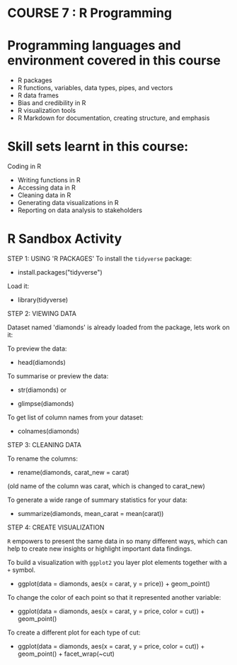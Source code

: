 # COURSE 7 : R Programming

# Programming languages and environment covered in this course
* R packages
* R functions, variables, data types, pipes, and vectors
* R data frames
* Bias and credibility in R
* R visualization tools
* R Markdown for documentation, creating structure, and emphasis

# Skill sets learnt  in this course:

Coding in R
* Writing functions in R
* Accessing data in R
* Cleaning data in R
* Generating data visualizations in R
* Reporting on data analysis to stakeholders

# R Sandbox Activity
STEP 1: USING 'R PACKAGES'
To install the `tidyverse` package:

* install.packages("tidyverse")

Load it:
* library(tidyverse)

STEP 2: VIEWING DATA

Dataset named 'diamonds' is already loaded from the package, lets work on it:

To preview the data:

* head(diamonds)

To summarise or preview the data:

* str(diamonds) 
    or 

* glimpse(diamonds)

To get list of column names from your dataset:

* colnames(diamonds)

STEP 3: CLEANING DATA

To rename the columns:

* rename(diamonds, carat_new = carat)

(old name of the column was carat, which is changed to carat_new)

To generate a wide range of summary statistics for your data:

* summarize(diamonds, mean_carat = mean(carat))

STEP 4: CREATE VISUALIZATION

`R` empowers to present the same data in so many different ways, which can help to create new insights or highlight important data findings.

To build a visualization with `ggplot2` you layer plot elements together with a `+` symbol.

* ggplot(data = diamonds, aes(x = carat, y = price)) + geom_point()

To change the color of each point so that it represented another variable:

* ggplot(data = diamonds, aes(x = carat, y = price, color = cut)) + geom_point()

To create a different plot for each type of cut:

* ggplot(data = diamonds, aes(x = carat, y = price, color = cut)) + geom_point() + facet_wrap(~cut)

